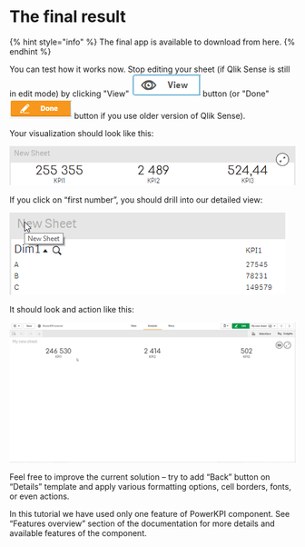 # The final result

{% hint style="info" %}
The final app is available to download from here.
{% endhint %}

You can test how it works now. Stop editing your sheet \(if Qlik Sense is still in edit mode\) by clicking "View" ![](../.gitbook/assets/image%20%2826%29.png) button \(or "Done" ![](../.gitbook/assets/image.png) button if you use older version of Qlik Sense\). 

Your visualization should look like this:

![](../.gitbook/assets/tutorial38.png)

If you click on “first number”, you should drill into our detailed view:

![](../.gitbook/assets/tutorial39.png)

It should look and action like this:

![](../.gitbook/assets/tutorial.gif)

Feel free to improve the current solution – try to add “Back” button on “Details” template and apply various formatting options, cell borders, fonts, or even actions.

In this tutorial we have used only one feature of PowerKPI component. See “Features overview” section of the documentation for more details and available features of the component.

